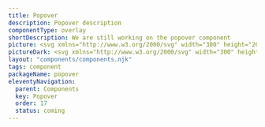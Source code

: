 ```yaml
---
title: Popover
description: Popover description
componentType: overlay
shortDescription: We are still working on the popover component
picture: <svg xmlns="http://www.w3.org/2000/svg" width="300" height="200" fill="none" aria-labelledby="popoverTitle popoverDesc" role="img"><title id="popoverTitle">Illustration of the popover component.</title><desc id="popoverDesc">An illustrated popover component representing popover component card.</desc><path fill="#fff" stroke="#EAEAEA" stroke-width="2" d="M102.342 74.111c-.455 0-.853-.17-1.104-.414l-5.875-5.716c-1.344-1.308-3.662-1.308-5.006 0l-5.875 5.716c-.251.244-.65.413-1.105.414h-16.34a3.37 3.37 0 0 0-3.37 3.37v52.149a3.37 3.37 0 0 0 3.37 3.37h165.926a3.37 3.37 0 0 0 3.37-3.37V77.482a3.37 3.37 0 0 0-3.37-3.37H102.342Z"/><path fill="#222" d="M79.984 98.815v-9.273h3.186c.683 0 1.299.095 1.849.284.56.18 1.005.489 1.337.925.331.436.497 1.029.497 1.778 0 .72-.166 1.313-.497 1.777-.332.465-.773.811-1.323 1.039a4.859 4.859 0 0 1-1.806.327h-1.152v3.143h-2.091Zm2.09-4.807H83.1c1.138 0 1.706-.493 1.706-1.48 0-.483-.151-.824-.455-1.023-.303-.2-.74-.299-1.308-.299h-.967v2.802ZM91.01 98.986a3.532 3.532 0 0 1-1.693-.427 3.379 3.379 0 0 1-1.266-1.266c-.322-.56-.483-1.228-.483-2.005 0-.787.16-1.456.483-2.006.323-.55.744-.967 1.266-1.251a3.442 3.442 0 0 1 1.692-.441c.598 0 1.157.147 1.679.44.521.285.943.703 1.265 1.252.323.55.484 1.219.484 2.006 0 .777-.161 1.446-.484 2.005-.322.55-.744.972-1.265 1.266a3.451 3.451 0 0 1-1.679.427Zm0-1.693c.426 0 .748-.18.966-.54.219-.37.328-.858.328-1.465 0-.617-.11-1.105-.328-1.465-.218-.36-.54-.54-.967-.54-.436 0-.763.18-.981.54-.209.36-.313.849-.313 1.465 0 .607.104 1.095.313 1.465.218.36.545.54.981.54ZM95.869 101.432v-9.671h1.707l.142.697h.057a3.82 3.82 0 0 1 .924-.612c.35-.17.711-.256 1.081-.256.853 0 1.527.327 2.02.981.493.645.739 1.513.739 2.603 0 .806-.142 1.493-.427 2.062-.284.57-.654 1.005-1.109 1.309a2.56 2.56 0 0 1-1.436.44c-.304 0-.598-.061-.882-.184a2.949 2.949 0 0 1-.797-.555l.072 1.124v2.062h-2.091Zm3.214-4.153c.36 0 .669-.166.925-.498.256-.332.384-.858.384-1.579 0-1.27-.408-1.905-1.224-1.905-.407 0-.81.213-1.208.64v2.887c.19.17.379.289.569.355.19.067.374.1.554.1ZM107.051 98.986a3.532 3.532 0 0 1-1.692-.427 3.373 3.373 0 0 1-1.266-1.266c-.323-.56-.484-1.228-.484-2.005 0-.787.161-1.456.484-2.006.322-.55.744-.967 1.266-1.251a3.442 3.442 0 0 1 1.692-.441c.597 0 1.157.147 1.678.44.522.285.944.703 1.266 1.252.322.55.484 1.219.484 2.006 0 .777-.162 1.446-.484 2.005-.322.55-.744.972-1.266 1.266a3.45 3.45 0 0 1-1.678.427Zm0-1.693c.427 0 .749-.18.967-.54.218-.37.327-.858.327-1.465 0-.617-.109-1.105-.327-1.465-.218-.36-.54-.54-.967-.54-.436 0-.763.18-.981.54-.209.36-.313.849-.313 1.465 0 .607.104 1.095.313 1.465.218.36.545.54.981.54ZM113.421 98.815l-2.375-7.054h2.105l.91 3.328c.095.35.185.71.27 1.08.095.36.19.726.284 1.096h.057l.256-1.096c.095-.37.19-.73.285-1.08l.924-3.328h2.006l-2.304 7.054h-2.418ZM122.29 98.986c-.673 0-1.28-.147-1.82-.441a3.22 3.22 0 0 1-1.28-1.266c-.313-.55-.47-1.214-.47-1.991 0-.768.157-1.427.47-1.977.322-.55.739-.972 1.251-1.266a3.108 3.108 0 0 1 1.607-.455c.674 0 1.228.152 1.664.455.446.294.778.697.996 1.209.227.502.341 1.076.341 1.72a5.148 5.148 0 0 1-.085.925h-4.224c.095.512.308.892.64 1.138.332.237.73.356 1.195.356.502 0 1.009-.157 1.521-.47l.697 1.266c-.36.247-.763.441-1.209.583a4.245 4.245 0 0 1-1.294.213Zm-1.564-4.466h2.545c0-.389-.094-.707-.284-.953-.18-.256-.479-.384-.896-.384-.322 0-.612.114-.868.341-.256.218-.421.55-.497.996ZM126.494 98.815V91.76h1.707l.142 1.237h.057c.256-.474.564-.825.924-1.053.36-.236.721-.355 1.081-.355.199 0 .365.014.498.043.133.019.246.052.341.1l-.341 1.805a2.613 2.613 0 0 0-.768-.113c-.266 0-.545.1-.839.298-.285.19-.522.522-.711.996v4.096h-2.091ZM82.757 117.949a4.472 4.472 0 0 1-1.82-.37 4.8 4.8 0 0 1-1.45-1.01l.71-.825c.332.351.72.635 1.166.853.456.209.925.313 1.409.313.616 0 1.095-.137 1.436-.412.341-.285.512-.654.512-1.109 0-.323-.071-.579-.213-.768a1.639 1.639 0 0 0-.555-.484 8.278 8.278 0 0 0-.782-.398l-1.337-.583a5.135 5.135 0 0 1-.882-.484 2.677 2.677 0 0 1-.725-.768c-.19-.313-.285-.697-.285-1.152 0-.474.124-.896.37-1.266a2.53 2.53 0 0 1 1.052-.881 3.373 3.373 0 0 1 1.508-.328c.56 0 1.076.109 1.55.328.474.208.877.483 1.21.824l-.64.768a3.183 3.183 0 0 0-.954-.64 2.702 2.702 0 0 0-1.166-.241c-.521 0-.943.123-1.266.369-.313.247-.469.579-.469.996 0 .294.076.54.228.74.16.189.36.346.597.469s.479.237.725.341l1.323.569c.36.152.683.337.967.555.294.208.526.469.697.782.17.303.256.687.256 1.152 0 .493-.128.943-.384 1.351-.256.398-.621.716-1.095.953s-1.038.356-1.693.356ZM87.652 120.693v-9.827h.967l.1.796h.043a5.337 5.337 0 0 1 1.024-.682c.379-.19.772-.285 1.18-.285.891 0 1.57.323 2.034.967.465.636.697 1.489.697 2.56 0 .778-.142 1.446-.427 2.006-.275.559-.64.986-1.095 1.28a2.606 2.606 0 0 1-1.465.441c-.322 0-.645-.072-.967-.214a4.924 4.924 0 0 1-.953-.583l.028 1.209v2.332h-1.166Zm2.859-3.726c.569 0 1.038-.242 1.408-.725.38-.493.569-1.166.569-2.02 0-.758-.142-1.37-.427-1.834-.275-.474-.74-.711-1.394-.711-.293 0-.592.08-.896.241a5.351 5.351 0 0 0-.953.697v3.627c.313.265.617.455.91.569.295.104.555.156.783.156ZM98.343 117.949a3.352 3.352 0 0 1-1.678-.427 3.165 3.165 0 0 1-1.195-1.252c-.294-.54-.44-1.185-.44-1.934 0-.758.146-1.408.44-1.948.303-.541.692-.958 1.166-1.252a2.79 2.79 0 0 1 1.494-.441c.881 0 1.56.294 2.033.882.484.588.726 1.375.726 2.361 0 .123-.005.246-.014.37 0 .113-.01.213-.029.298h-4.665c.048.73.275 1.313.683 1.75.417.436.957.654 1.621.654.332 0 .636-.048.91-.142.285-.105.555-.237.811-.399l.413.768c-.294.19-.631.356-1.01.498-.37.142-.792.214-1.266.214Zm-2.176-4.182h3.698c0-.701-.152-1.232-.455-1.593-.294-.369-.712-.554-1.252-.554-.484 0-.92.189-1.308.569-.38.369-.607.896-.683 1.578ZM105.327 117.949a3.245 3.245 0 0 1-1.649-.427 3.015 3.015 0 0 1-1.167-1.237c-.284-.541-.426-1.19-.426-1.949 0-.777.151-1.436.455-1.977.313-.54.72-.953 1.223-1.237a3.338 3.338 0 0 1 1.65-.427c.455 0 .844.081 1.166.242.332.161.616.351.853.569l-.597.768a2.857 2.857 0 0 0-.64-.441 1.574 1.574 0 0 0-.74-.171c-.417 0-.791.114-1.123.342-.322.218-.578.531-.768.938-.18.399-.27.863-.27 1.394 0 .787.194 1.427.583 1.92.398.484.915.725 1.55.725.322 0 .621-.066.896-.199.275-.142.517-.308.725-.497l.512.782a3.836 3.836 0 0 1-1.038.654 3.18 3.18 0 0 1-1.195.228ZM109.083 117.778v-6.912h1.166v6.912h-1.166Zm.597-8.334a.838.838 0 0 1-.569-.199c-.142-.143-.213-.332-.213-.569a.75.75 0 0 1 .213-.555.802.802 0 0 1 .569-.213.75.75 0 0 1 .555.213.724.724 0 0 1 .227.555.743.743 0 0 1-.227.569.783.783 0 0 1-.555.199ZM112.782 117.778v-5.959h-.939v-.882l.939-.071v-1.095c0-.702.161-1.257.484-1.664.331-.417.843-.626 1.536-.626.218 0 .426.024.625.071.199.038.375.09.527.157l-.256.896a1.907 1.907 0 0 0-.783-.171c-.644 0-.967.445-.967 1.337v1.095h1.465v.953h-1.465v5.959h-1.166ZM116.736 117.778v-6.912h1.166v6.912h-1.166Zm.597-8.334a.836.836 0 0 1-.569-.199c-.142-.143-.213-.332-.213-.569a.75.75 0 0 1 .213-.555.8.8 0 0 1 .569-.213.752.752 0 0 1 .782.768.746.746 0 0 1-.227.569.785.785 0 0 1-.555.199ZM122.966 117.949a3.245 3.245 0 0 1-1.649-.427 3.015 3.015 0 0 1-1.167-1.237c-.284-.541-.426-1.19-.426-1.949 0-.777.151-1.436.455-1.977.313-.54.72-.953 1.223-1.237a3.338 3.338 0 0 1 1.65-.427c.455 0 .844.081 1.166.242.332.161.616.351.853.569l-.597.768a2.88 2.88 0 0 0-.64-.441 1.574 1.574 0 0 0-.74-.171c-.417 0-.791.114-1.123.342-.323.218-.579.531-.768.938-.18.399-.27.863-.27 1.394 0 .787.194 1.427.583 1.92.398.484.915.725 1.55.725.322 0 .621-.066.896-.199.275-.142.517-.308.725-.497l.512.782a3.836 3.836 0 0 1-1.038.654 3.18 3.18 0 0 1-1.195.228ZM132.3 117.949a3.246 3.246 0 0 1-1.65-.427 3.006 3.006 0 0 1-1.166-1.237c-.285-.541-.427-1.19-.427-1.949 0-.777.152-1.436.455-1.977.313-.54.721-.953 1.223-1.237a3.338 3.338 0 0 1 1.65-.427c.455 0 .844.081 1.166.242.332.161.617.351.854.569l-.598.768a2.857 2.857 0 0 0-.64-.441 1.57 1.57 0 0 0-.739-.171c-.418 0-.792.114-1.124.342-.322.218-.578.531-.768.938-.18.399-.27.863-.27 1.394 0 .787.194 1.427.583 1.92.398.484.915.725 1.55.725.323 0 .621-.066.896-.199.275-.142.517-.308.726-.497l.512.782a3.826 3.826 0 0 1-1.039.654 3.178 3.178 0 0 1-1.194.228ZM138.438 117.949c-.56 0-1.086-.143-1.579-.427-.484-.285-.877-.697-1.181-1.237-.293-.541-.44-1.19-.44-1.949 0-.777.147-1.436.44-1.977.304-.54.697-.953 1.181-1.237a3.103 3.103 0 0 1 1.579-.427c.568 0 1.095.142 1.578.427.484.284.873.697 1.166 1.237.304.541.456 1.2.456 1.977 0 .759-.152 1.408-.456 1.949-.293.54-.682.952-1.166 1.237a3.062 3.062 0 0 1-1.578.427Zm0-.968c.597 0 1.076-.241 1.436-.725.37-.493.555-1.133.555-1.92 0-.796-.185-1.441-.555-1.934-.36-.493-.839-.74-1.436-.74-.588 0-1.067.247-1.437.74-.37.493-.555 1.138-.555 1.934 0 .787.185 1.427.555 1.92.37.484.849.725 1.437.725ZM143.458 117.778v-6.912h.967l.1.995h.042a5.32 5.32 0 0 1 1.053-.824 2.358 2.358 0 0 1 1.265-.342c.731 0 1.261.232 1.593.697.342.455.512 1.124.512 2.005v4.381h-1.166v-4.224c0-.645-.104-1.114-.313-1.408-.208-.294-.54-.441-.995-.441-.351 0-.669.09-.953.27-.275.18-.588.446-.939.797v5.006h-1.166ZM153.412 117.949c-.74 0-1.257-.214-1.551-.64-.284-.427-.426-.982-.426-1.664v-3.826h-1.024v-.882l1.081-.071.142-1.934h.981v1.934h1.863v.953h-1.863v3.84c0 .426.076.758.228.995.161.228.441.342.839.342.123 0 .256-.019.398-.057l.384-.128.228.882c-.19.066-.399.123-.626.17a2.577 2.577 0 0 1-.654.086ZM158.649 117.949a3.354 3.354 0 0 1-1.679-.427 3.168 3.168 0 0 1-1.194-1.252c-.294-.54-.441-1.185-.441-1.934 0-.758.147-1.408.441-1.948.303-.541.692-.958 1.166-1.252a2.79 2.79 0 0 1 1.493-.441c.882 0 1.56.294 2.034.882.484.588.725 1.375.725 2.361 0 .123-.004.246-.014.37 0 .113-.009.213-.028.298h-4.665c.047.73.275 1.313.682 1.75.418.436.958.654 1.622.654.332 0 .635-.048.91-.142a4.3 4.3 0 0 0 .811-.399l.412.768c-.294.19-.63.356-1.01.498a3.505 3.505 0 0 1-1.265.214Zm-2.176-4.182h3.697c0-.701-.151-1.232-.455-1.593-.294-.369-.711-.554-1.251-.554-.484 0-.92.189-1.309.569-.379.369-.607.896-.682 1.578ZM162.902 117.778v-6.912h.967l.1.995h.043a5.314 5.314 0 0 1 1.052-.824c.37-.228.792-.342 1.266-.342.73 0 1.261.232 1.593.697.341.455.512 1.124.512 2.005v4.381h-1.166v-4.224c0-.645-.105-1.114-.313-1.408-.209-.294-.541-.441-.996-.441-.351 0-.668.09-.953.27-.275.18-.588.446-.938.797v5.006h-1.167ZM172.856 117.949c-.739 0-1.256-.214-1.55-.64-.285-.427-.427-.982-.427-1.664v-3.826h-1.024v-.882l1.081-.071.142-1.934h.982v1.934h1.863v.953h-1.863v3.84c0 .426.076.758.227.995.161.228.441.342.839.342.124 0 .256-.019.399-.057l.384-.128.227.882c-.19.066-.398.123-.626.17a2.577 2.577 0 0 1-.654.086ZM180.694 117.949c-.863 0-1.555-.313-2.077-.939-.521-.635-.782-1.527-.782-2.674 0-.749.138-1.394.413-1.934.284-.55.654-.972 1.109-1.266a2.72 2.72 0 0 1 1.479-.441c.398 0 .744.071 1.038.214.294.142.593.336.896.583l-.057-1.181v-2.659h1.181v10.126h-.967l-.1-.811h-.043a4.14 4.14 0 0 1-.938.697c-.361.19-.745.285-1.152.285Zm.256-.982c.607 0 1.194-.317 1.763-.953v-3.612c-.294-.266-.578-.451-.853-.555a2.066 2.066 0 0 0-.825-.17c-.37 0-.706.113-1.01.341-.294.218-.531.526-.711.924-.18.389-.27.849-.27 1.38 0 .825.166 1.474.498 1.948.332.465.801.697 1.408.697ZM189.024 117.949a3.354 3.354 0 0 1-1.679-.427 3.168 3.168 0 0 1-1.194-1.252c-.294-.54-.441-1.185-.441-1.934 0-.758.147-1.408.441-1.948.303-.541.692-.958 1.166-1.252a2.79 2.79 0 0 1 1.493-.441c.882 0 1.56.294 2.034.882.484.588.725 1.375.725 2.361 0 .123-.004.246-.014.37 0 .113-.009.213-.028.298h-4.665c.047.73.275 1.313.682 1.75.418.436.958.654 1.622.654.332 0 .635-.048.91-.142a4.3 4.3 0 0 0 .811-.399l.412.768c-.294.19-.63.356-1.01.498a3.505 3.505 0 0 1-1.265.214Zm-2.176-4.182h3.697c0-.701-.151-1.232-.455-1.593-.294-.369-.711-.554-1.251-.554-.484 0-.92.189-1.309.569-.379.369-.607.896-.682 1.578ZM195.314 117.949c-.739 0-1.256-.214-1.55-.64-.284-.427-.426-.982-.426-1.664v-3.826h-1.024v-.882l1.08-.071.143-1.934h.981v1.934h1.863v.953h-1.863v3.84c0 .426.076.758.228.995.161.228.44.342.839.342.123 0 .256-.019.398-.057l.384-.128.227.882a4.939 4.939 0 0 1-.625.17 2.579 2.579 0 0 1-.655.086ZM199.231 117.949c-.578 0-1.062-.171-1.45-.512-.38-.351-.569-.835-.569-1.451 0-.759.336-1.337 1.01-1.735.682-.408 1.758-.692 3.228-.854 0-.294-.043-.573-.128-.839a1.203 1.203 0 0 0-.427-.64c-.199-.17-.488-.256-.867-.256-.398 0-.773.076-1.124.228a5.426 5.426 0 0 0-.938.512l-.456-.811a7.188 7.188 0 0 1 1.181-.597 3.928 3.928 0 0 1 1.536-.299c.844 0 1.455.261 1.835.782.379.512.568 1.2.568 2.063v4.238h-.967l-.099-.825h-.043a5.908 5.908 0 0 1-1.067.697 2.593 2.593 0 0 1-1.223.299Zm.342-.939c.332 0 .644-.081.938-.242.294-.161.607-.389.939-.683v-1.92c-1.147.143-1.953.356-2.418.64-.455.285-.682.65-.682 1.096 0 .388.118.673.355.853.237.171.526.256.868.256ZM204.805 117.778v-6.912h1.166v6.912h-1.166Zm.597-8.334a.834.834 0 0 1-.568-.199c-.143-.143-.214-.332-.214-.569 0-.228.071-.413.214-.555a.798.798 0 0 1 .568-.213.75.75 0 0 1 .555.213.725.725 0 0 1 .228.555.743.743 0 0 1-.228.569.783.783 0 0 1-.555.199ZM209.542 117.949c-.436 0-.753-.133-.952-.399-.19-.275-.285-.663-.285-1.166v-8.732h1.166v8.817c0 .181.033.313.1.399a.297.297 0 0 0 .227.113h.1c.038-.009.09-.019.156-.028l.157.882a1.009 1.009 0 0 1-.27.085 2.29 2.29 0 0 1-.399.029ZM213.736 117.949c-.493 0-.962-.091-1.408-.271a4.977 4.977 0 0 1-1.166-.682l.583-.783c.304.237.617.437.939.598a2.55 2.55 0 0 0 1.095.227c.455 0 .796-.104 1.024-.313.228-.218.341-.474.341-.768a.81.81 0 0 0-.241-.597 1.733 1.733 0 0 0-.598-.398 8.624 8.624 0 0 0-.739-.313c-.323-.123-.64-.261-.953-.412a2.375 2.375 0 0 1-.768-.612c-.199-.256-.299-.578-.299-.967 0-.56.209-1.024.626-1.394.427-.379 1.014-.569 1.763-.569.427 0 .825.076 1.195.228.37.151.688.336.953.554l-.569.74a3.729 3.729 0 0 0-.739-.441 2.041 2.041 0 0 0-.84-.171c-.436 0-.758.1-.967.299a.954.954 0 0 0-.298.697c0 .218.071.398.213.54.142.133.327.252.555.356.227.095.469.194.725.299.332.123.659.265.981.426.323.152.588.361.797.626.218.256.327.602.327 1.038 0 .37-.1.711-.299 1.024-.189.313-.474.564-.853.754-.37.19-.83.285-1.38.285ZM218.5 117.949a.862.862 0 0 1-.612-.242.896.896 0 0 1-.241-.64c0-.275.08-.493.241-.654a.835.835 0 0 1 .612-.256.77.77 0 0 1 .583.256c.171.161.256.379.256.654a.868.868 0 0 1-.256.64.794.794 0 0 1-.583.242Z"/></svg>
pictureDark: <svg xmlns="http://www.w3.org/2000/svg" width="300" height="200" fill="none" aria-labelledby="popoverDarkTitle popoverDarkDesc" role="img"><title id="popoverDarkTitle">Illustration of the popover component.</title><desc id="popoverDarkDesc">An illustrated popover component representing popover component card.</desc><path fill="#222" stroke="#3E3D3D" stroke-width="2" d="M102.342 74.111c-.455 0-.853-.17-1.104-.414l-5.875-5.716c-1.344-1.308-3.662-1.308-5.006 0l-5.875 5.716c-.25.244-.65.413-1.105.414h-16.34a3.37 3.37 0 0 0-3.37 3.37v52.149a3.37 3.37 0 0 0 3.37 3.37h165.926a3.37 3.37 0 0 0 3.37-3.37V77.482a3.37 3.37 0 0 0-3.37-3.37H102.342Z"/><path fill="#F4F4F4" d="M79.984 98.815v-9.273h3.186c.683 0 1.299.095 1.849.284.56.18 1.005.489 1.337.925.331.436.497 1.029.497 1.778 0 .72-.166 1.313-.497 1.777-.332.465-.773.811-1.323 1.039a4.859 4.859 0 0 1-1.806.327h-1.152v3.143h-2.091Zm2.09-4.807H83.1c1.138 0 1.706-.493 1.706-1.48 0-.483-.151-.824-.455-1.023-.303-.2-.74-.299-1.308-.299h-.967v2.802ZM91.01 98.986a3.532 3.532 0 0 1-1.693-.427 3.379 3.379 0 0 1-1.266-1.266c-.322-.56-.483-1.228-.483-2.005 0-.787.16-1.456.483-2.006.323-.55.744-.967 1.266-1.251a3.442 3.442 0 0 1 1.692-.441c.598 0 1.157.147 1.679.44.521.285.943.703 1.265 1.252.323.55.484 1.219.484 2.006 0 .777-.161 1.446-.484 2.005-.322.55-.744.972-1.265 1.266a3.451 3.451 0 0 1-1.679.427Zm0-1.693c.426 0 .748-.18.966-.54.219-.37.328-.858.328-1.465 0-.617-.11-1.105-.328-1.465-.218-.36-.54-.54-.967-.54-.436 0-.763.18-.981.54-.209.36-.313.849-.313 1.465 0 .607.104 1.095.313 1.465.218.36.545.54.981.54ZM95.869 101.432v-9.671h1.707l.142.697h.057a3.82 3.82 0 0 1 .924-.612c.35-.17.711-.256 1.081-.256.853 0 1.527.327 2.02.981.493.645.739 1.513.739 2.603 0 .806-.142 1.493-.427 2.062-.284.57-.654 1.005-1.109 1.309a2.56 2.56 0 0 1-1.436.44c-.304 0-.598-.061-.882-.184a2.949 2.949 0 0 1-.797-.555l.072 1.124v2.062h-2.091Zm3.214-4.153c.36 0 .669-.166.925-.498.256-.332.384-.858.384-1.579 0-1.27-.408-1.905-1.224-1.905-.407 0-.81.213-1.208.64v2.887c.19.17.379.289.569.355.19.067.374.1.554.1ZM107.051 98.986a3.532 3.532 0 0 1-1.692-.427 3.373 3.373 0 0 1-1.266-1.266c-.323-.56-.484-1.228-.484-2.005 0-.787.161-1.456.484-2.006.322-.55.744-.967 1.266-1.251a3.442 3.442 0 0 1 1.692-.441c.597 0 1.157.147 1.678.44.522.285.944.703 1.266 1.252.322.55.484 1.219.484 2.006 0 .777-.162 1.446-.484 2.005-.322.55-.744.972-1.266 1.266a3.45 3.45 0 0 1-1.678.427Zm0-1.693c.427 0 .749-.18.967-.54.218-.37.327-.858.327-1.465 0-.617-.109-1.105-.327-1.465-.218-.36-.54-.54-.967-.54-.436 0-.763.18-.981.54-.209.36-.313.849-.313 1.465 0 .607.104 1.095.313 1.465.218.36.545.54.981.54ZM113.421 98.815l-2.375-7.054h2.105l.91 3.328c.095.35.185.71.27 1.08.095.36.19.726.284 1.096h.057l.256-1.096c.095-.37.19-.73.285-1.08l.924-3.328h2.006l-2.304 7.054h-2.418ZM122.29 98.986c-.673 0-1.28-.147-1.82-.441a3.22 3.22 0 0 1-1.28-1.266c-.313-.55-.47-1.214-.47-1.991 0-.768.157-1.427.47-1.977.322-.55.739-.972 1.251-1.266a3.108 3.108 0 0 1 1.607-.455c.674 0 1.228.152 1.664.455.446.294.778.697.996 1.209.227.502.341 1.076.341 1.72a5.148 5.148 0 0 1-.085.925h-4.224c.095.512.308.892.64 1.138.332.237.73.356 1.195.356.502 0 1.009-.157 1.521-.47l.697 1.266c-.36.247-.763.441-1.209.583a4.245 4.245 0 0 1-1.294.213Zm-1.564-4.466h2.545c0-.389-.094-.707-.284-.953-.18-.256-.479-.384-.896-.384-.322 0-.612.114-.868.341-.256.218-.421.55-.497.996ZM126.494 98.815V91.76h1.707l.142 1.237h.057c.256-.474.564-.825.924-1.053.36-.236.721-.355 1.081-.355.199 0 .365.014.498.043.133.019.246.052.341.1l-.341 1.805a2.613 2.613 0 0 0-.768-.113c-.266 0-.545.1-.839.298-.285.19-.522.522-.711.996v4.096h-2.091ZM82.757 117.949a4.472 4.472 0 0 1-1.82-.37 4.8 4.8 0 0 1-1.45-1.01l.71-.825c.332.351.72.635 1.166.853.456.209.925.313 1.409.313.616 0 1.095-.137 1.436-.412.341-.285.512-.654.512-1.109 0-.323-.071-.579-.213-.768a1.639 1.639 0 0 0-.555-.484 8.278 8.278 0 0 0-.782-.398l-1.337-.583a5.135 5.135 0 0 1-.882-.484 2.677 2.677 0 0 1-.725-.768c-.19-.313-.285-.697-.285-1.152 0-.474.124-.896.37-1.266a2.53 2.53 0 0 1 1.052-.881 3.373 3.373 0 0 1 1.508-.328c.56 0 1.076.109 1.55.328.474.208.877.483 1.21.824l-.64.768a3.183 3.183 0 0 0-.954-.64 2.702 2.702 0 0 0-1.166-.241c-.521 0-.943.123-1.266.369-.313.247-.469.579-.469.996 0 .294.076.54.228.74.16.189.36.346.597.469s.479.237.725.341l1.323.569c.36.152.683.337.967.555.294.208.526.469.697.782.17.303.256.687.256 1.152 0 .493-.128.943-.384 1.351-.256.398-.621.716-1.095.953s-1.038.356-1.693.356ZM87.652 120.693v-9.827h.967l.1.796h.043a5.337 5.337 0 0 1 1.024-.682c.379-.19.772-.285 1.18-.285.891 0 1.57.323 2.034.967.465.636.697 1.489.697 2.56 0 .778-.142 1.446-.427 2.006-.275.559-.64.986-1.095 1.28a2.606 2.606 0 0 1-1.465.441c-.322 0-.645-.072-.967-.214a4.924 4.924 0 0 1-.953-.583l.028 1.209v2.332h-1.166Zm2.859-3.726c.569 0 1.038-.242 1.408-.725.38-.493.569-1.166.569-2.02 0-.758-.142-1.37-.427-1.834-.275-.474-.74-.711-1.394-.711-.293 0-.592.08-.896.241a5.351 5.351 0 0 0-.953.697v3.627c.313.265.617.455.91.569.295.104.555.156.783.156ZM98.343 117.949a3.352 3.352 0 0 1-1.678-.427 3.165 3.165 0 0 1-1.195-1.252c-.294-.54-.44-1.185-.44-1.934 0-.758.146-1.408.44-1.948.303-.541.692-.958 1.166-1.252a2.79 2.79 0 0 1 1.494-.441c.881 0 1.56.294 2.033.882.484.588.726 1.375.726 2.361 0 .123-.005.246-.014.37 0 .113-.01.213-.029.298h-4.665c.048.73.275 1.313.683 1.75.417.436.957.654 1.621.654.332 0 .636-.048.91-.142.285-.105.555-.237.811-.399l.413.768c-.294.19-.631.356-1.01.498-.37.142-.792.214-1.266.214Zm-2.176-4.182h3.698c0-.701-.152-1.232-.455-1.593-.294-.369-.712-.554-1.252-.554-.484 0-.92.189-1.308.569-.38.369-.607.896-.683 1.578ZM105.327 117.949a3.245 3.245 0 0 1-1.649-.427 3.015 3.015 0 0 1-1.167-1.237c-.284-.541-.426-1.19-.426-1.949 0-.777.151-1.436.455-1.977.313-.54.72-.953 1.223-1.237a3.338 3.338 0 0 1 1.65-.427c.455 0 .844.081 1.166.242.332.161.616.351.853.569l-.597.768a2.857 2.857 0 0 0-.64-.441 1.574 1.574 0 0 0-.74-.171c-.417 0-.791.114-1.123.342-.322.218-.578.531-.768.938-.18.399-.27.863-.27 1.394 0 .787.194 1.427.583 1.92.398.484.915.725 1.55.725.322 0 .621-.066.896-.199.275-.142.517-.308.725-.497l.512.782a3.836 3.836 0 0 1-1.038.654 3.18 3.18 0 0 1-1.195.228ZM109.083 117.778v-6.912h1.166v6.912h-1.166Zm.597-8.334a.838.838 0 0 1-.569-.199c-.142-.143-.213-.332-.213-.569a.75.75 0 0 1 .213-.555.802.802 0 0 1 .569-.213.75.75 0 0 1 .555.213.724.724 0 0 1 .227.555.743.743 0 0 1-.227.569.783.783 0 0 1-.555.199ZM112.782 117.778v-5.959h-.939v-.882l.939-.071v-1.095c0-.702.161-1.257.484-1.664.331-.417.843-.626 1.536-.626.218 0 .426.024.625.071.199.038.375.09.527.157l-.256.896a1.907 1.907 0 0 0-.783-.171c-.644 0-.967.445-.967 1.337v1.095h1.465v.953h-1.465v5.959h-1.166ZM116.736 117.778v-6.912h1.166v6.912h-1.166Zm.597-8.334a.836.836 0 0 1-.569-.199c-.142-.143-.213-.332-.213-.569a.75.75 0 0 1 .213-.555.8.8 0 0 1 .569-.213.752.752 0 0 1 .782.768.746.746 0 0 1-.227.569.785.785 0 0 1-.555.199ZM122.966 117.949a3.245 3.245 0 0 1-1.649-.427 3.015 3.015 0 0 1-1.167-1.237c-.284-.541-.426-1.19-.426-1.949 0-.777.151-1.436.455-1.977.313-.54.72-.953 1.223-1.237a3.338 3.338 0 0 1 1.65-.427c.455 0 .844.081 1.166.242.332.161.616.351.853.569l-.597.768a2.88 2.88 0 0 0-.64-.441 1.574 1.574 0 0 0-.74-.171c-.417 0-.791.114-1.123.342-.323.218-.579.531-.768.938-.18.399-.27.863-.27 1.394 0 .787.194 1.427.583 1.92.398.484.915.725 1.55.725.322 0 .621-.066.896-.199.275-.142.517-.308.725-.497l.512.782a3.836 3.836 0 0 1-1.038.654 3.18 3.18 0 0 1-1.195.228ZM132.3 117.949a3.246 3.246 0 0 1-1.65-.427 3.006 3.006 0 0 1-1.166-1.237c-.285-.541-.427-1.19-.427-1.949 0-.777.152-1.436.455-1.977.313-.54.721-.953 1.223-1.237a3.338 3.338 0 0 1 1.65-.427c.455 0 .844.081 1.166.242.332.161.617.351.854.569l-.598.768a2.857 2.857 0 0 0-.64-.441 1.57 1.57 0 0 0-.739-.171c-.418 0-.792.114-1.124.342-.322.218-.578.531-.768.938-.18.399-.27.863-.27 1.394 0 .787.194 1.427.583 1.92.398.484.915.725 1.55.725.323 0 .621-.066.896-.199.275-.142.517-.308.726-.497l.512.782a3.826 3.826 0 0 1-1.039.654 3.178 3.178 0 0 1-1.194.228ZM138.438 117.949c-.56 0-1.086-.143-1.579-.427-.484-.285-.877-.697-1.181-1.237-.293-.541-.44-1.19-.44-1.949 0-.777.147-1.436.44-1.977.304-.54.697-.953 1.181-1.237a3.103 3.103 0 0 1 1.579-.427c.568 0 1.095.142 1.578.427.484.284.873.697 1.166 1.237.304.541.456 1.2.456 1.977 0 .759-.152 1.408-.456 1.949-.293.54-.682.952-1.166 1.237a3.062 3.062 0 0 1-1.578.427Zm0-.968c.597 0 1.076-.241 1.436-.725.37-.493.555-1.133.555-1.92 0-.796-.185-1.441-.555-1.934-.36-.493-.839-.74-1.436-.74-.588 0-1.067.247-1.437.74-.37.493-.555 1.138-.555 1.934 0 .787.185 1.427.555 1.92.37.484.849.725 1.437.725ZM143.458 117.778v-6.912h.967l.1.995h.042a5.32 5.32 0 0 1 1.053-.824 2.358 2.358 0 0 1 1.265-.342c.731 0 1.261.232 1.593.697.342.455.512 1.124.512 2.005v4.381h-1.166v-4.224c0-.645-.104-1.114-.313-1.408-.208-.294-.54-.441-.995-.441-.351 0-.669.09-.953.27-.275.18-.588.446-.939.797v5.006h-1.166ZM153.412 117.949c-.74 0-1.257-.214-1.551-.64-.284-.427-.426-.982-.426-1.664v-3.826h-1.024v-.882l1.081-.071.142-1.934h.981v1.934h1.863v.953h-1.863v3.84c0 .426.076.758.228.995.161.228.441.342.839.342.123 0 .256-.019.398-.057l.384-.128.228.882c-.19.066-.399.123-.626.17a2.577 2.577 0 0 1-.654.086ZM158.649 117.949a3.354 3.354 0 0 1-1.679-.427 3.168 3.168 0 0 1-1.194-1.252c-.294-.54-.441-1.185-.441-1.934 0-.758.147-1.408.441-1.948.303-.541.692-.958 1.166-1.252a2.79 2.79 0 0 1 1.493-.441c.882 0 1.56.294 2.034.882.484.588.725 1.375.725 2.361 0 .123-.004.246-.014.37 0 .113-.009.213-.028.298h-4.665c.047.73.275 1.313.682 1.75.418.436.958.654 1.622.654.332 0 .635-.048.91-.142a4.3 4.3 0 0 0 .811-.399l.412.768c-.294.19-.63.356-1.01.498a3.505 3.505 0 0 1-1.265.214Zm-2.176-4.182h3.697c0-.701-.151-1.232-.455-1.593-.294-.369-.711-.554-1.251-.554-.484 0-.92.189-1.309.569-.379.369-.607.896-.682 1.578ZM162.902 117.778v-6.912h.967l.1.995h.043a5.314 5.314 0 0 1 1.052-.824c.37-.228.792-.342 1.266-.342.73 0 1.261.232 1.593.697.341.455.512 1.124.512 2.005v4.381h-1.166v-4.224c0-.645-.105-1.114-.313-1.408-.209-.294-.541-.441-.996-.441-.351 0-.668.09-.953.27-.275.18-.588.446-.938.797v5.006h-1.167ZM172.856 117.949c-.739 0-1.256-.214-1.55-.64-.285-.427-.427-.982-.427-1.664v-3.826h-1.024v-.882l1.081-.071.142-1.934h.982v1.934h1.863v.953h-1.863v3.84c0 .426.076.758.227.995.161.228.441.342.839.342.124 0 .256-.019.399-.057l.384-.128.227.882c-.19.066-.398.123-.626.17a2.577 2.577 0 0 1-.654.086ZM180.694 117.949c-.863 0-1.555-.313-2.077-.939-.521-.635-.782-1.527-.782-2.674 0-.749.138-1.394.413-1.934.284-.55.654-.972 1.109-1.266a2.72 2.72 0 0 1 1.479-.441c.398 0 .744.071 1.038.214.294.142.593.336.896.583l-.057-1.181v-2.659h1.181v10.126h-.967l-.1-.811h-.043a4.14 4.14 0 0 1-.938.697c-.361.19-.745.285-1.152.285Zm.256-.982c.607 0 1.194-.317 1.763-.953v-3.612c-.294-.266-.578-.451-.853-.555a2.066 2.066 0 0 0-.825-.17c-.37 0-.706.113-1.01.341-.294.218-.531.526-.711.924-.18.389-.27.849-.27 1.38 0 .825.166 1.474.498 1.948.332.465.801.697 1.408.697ZM189.024 117.949a3.354 3.354 0 0 1-1.679-.427 3.168 3.168 0 0 1-1.194-1.252c-.294-.54-.441-1.185-.441-1.934 0-.758.147-1.408.441-1.948.303-.541.692-.958 1.166-1.252a2.79 2.79 0 0 1 1.493-.441c.882 0 1.56.294 2.034.882.484.588.725 1.375.725 2.361 0 .123-.004.246-.014.37 0 .113-.009.213-.028.298h-4.665c.047.73.275 1.313.682 1.75.418.436.958.654 1.622.654.332 0 .635-.048.91-.142a4.3 4.3 0 0 0 .811-.399l.412.768c-.294.19-.63.356-1.01.498a3.505 3.505 0 0 1-1.265.214Zm-2.176-4.182h3.697c0-.701-.151-1.232-.455-1.593-.294-.369-.711-.554-1.251-.554-.484 0-.92.189-1.309.569-.379.369-.607.896-.682 1.578ZM195.314 117.949c-.739 0-1.256-.214-1.55-.64-.284-.427-.426-.982-.426-1.664v-3.826h-1.024v-.882l1.08-.071.143-1.934h.981v1.934h1.863v.953h-1.863v3.84c0 .426.076.758.228.995.161.228.44.342.839.342.123 0 .256-.019.398-.057l.384-.128.227.882a4.939 4.939 0 0 1-.625.17 2.579 2.579 0 0 1-.655.086ZM199.231 117.949c-.578 0-1.062-.171-1.45-.512-.38-.351-.569-.835-.569-1.451 0-.759.336-1.337 1.01-1.735.682-.408 1.758-.692 3.228-.854 0-.294-.043-.573-.128-.839a1.203 1.203 0 0 0-.427-.64c-.199-.17-.488-.256-.867-.256-.398 0-.773.076-1.124.228a5.426 5.426 0 0 0-.938.512l-.456-.811a7.188 7.188 0 0 1 1.181-.597 3.928 3.928 0 0 1 1.536-.299c.844 0 1.455.261 1.835.782.379.512.568 1.2.568 2.063v4.238h-.967l-.099-.825h-.043a5.908 5.908 0 0 1-1.067.697 2.593 2.593 0 0 1-1.223.299Zm.342-.939c.332 0 .644-.081.938-.242.294-.161.607-.389.939-.683v-1.92c-1.147.143-1.953.356-2.418.64-.455.285-.682.65-.682 1.096 0 .388.118.673.355.853.237.171.526.256.868.256ZM204.805 117.778v-6.912h1.166v6.912h-1.166Zm.597-8.334a.834.834 0 0 1-.568-.199c-.143-.143-.214-.332-.214-.569 0-.228.071-.413.214-.555a.798.798 0 0 1 .568-.213.75.75 0 0 1 .555.213.725.725 0 0 1 .228.555.743.743 0 0 1-.228.569.783.783 0 0 1-.555.199ZM209.542 117.949c-.436 0-.753-.133-.952-.399-.19-.275-.285-.663-.285-1.166v-8.732h1.166v8.817c0 .181.033.313.1.399a.297.297 0 0 0 .227.113h.1c.038-.009.09-.019.156-.028l.157.882a1.009 1.009 0 0 1-.27.085 2.29 2.29 0 0 1-.399.029ZM213.736 117.949c-.493 0-.962-.091-1.408-.271a4.977 4.977 0 0 1-1.166-.682l.583-.783c.304.237.617.437.939.598a2.55 2.55 0 0 0 1.095.227c.455 0 .796-.104 1.024-.313.228-.218.341-.474.341-.768a.81.81 0 0 0-.241-.597 1.733 1.733 0 0 0-.598-.398 8.624 8.624 0 0 0-.739-.313c-.323-.123-.64-.261-.953-.412a2.375 2.375 0 0 1-.768-.612c-.199-.256-.299-.578-.299-.967 0-.56.209-1.024.626-1.394.427-.379 1.014-.569 1.763-.569.427 0 .825.076 1.195.228.37.151.688.336.953.554l-.569.74a3.729 3.729 0 0 0-.739-.441 2.041 2.041 0 0 0-.84-.171c-.436 0-.758.1-.967.299a.954.954 0 0 0-.298.697c0 .218.071.398.213.54.142.133.327.252.555.356.227.095.469.194.725.299.332.123.659.265.981.426.323.152.588.361.797.626.218.256.327.602.327 1.038 0 .37-.1.711-.299 1.024-.189.313-.474.564-.853.754-.37.19-.83.285-1.38.285ZM218.5 117.949a.862.862 0 0 1-.612-.242.896.896 0 0 1-.241-.64c0-.275.08-.493.241-.654a.835.835 0 0 1 .612-.256.77.77 0 0 1 .583.256c.171.161.256.379.256.654a.868.868 0 0 1-.256.64.794.794 0 0 1-.583.242Z"/></svg>
layout: "components/components.njk"
tags: component
packageName: popover
eleventyNavigation:
  parent: Components
  key: Popover
  order: 17
  status: coming
---
```


